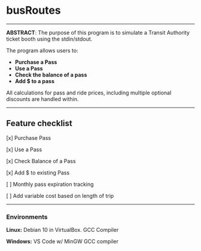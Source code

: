 # busRoutes

***************************************************************
**ABSTRACT**:
The purpose of this program is to simulate a Transit Authority ticket booth using the stdin/stdout.  

The program allows users to:
- **Purchase a Pass**
- **Use a Pass**
- **Check the balance of a pass**
- **Add $ to a pass**

All calculations for pass and ride prices, including multiple
optional discounts are handled within.   
****************************************************************

## **Feature checklist**

[x] Purchase Pass

[x] Use a Pass

[x] Check Balance of a Pass

[x] Add $ to existing Pass

[ ] Monthly pass expiration tracking

[ ] Add variable cost based on length of trip

****
### Environments 

**Linux:** Debian 10 in VirtualBox. GCC Compiler

**Windows:** VS Code w/ MinGW GCC compiler
